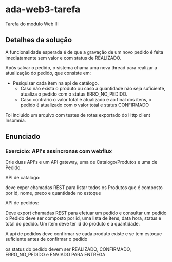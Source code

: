 # ada-web3-tarefa
Tarefa do modulo Web III

## Detalhes da solução

A funcionalidade esperada é de que a gravação de um novo pedido é feita imediatamente sem valor e com status de REALIZADO.

Após salvar o pedido, o sistema chama uma nova thread para realizar a atualização do pedido, que consiste em:

- Pesiquisar cada item na api de catálogo.
  - Caso não exista o produto ou caso a quantidade não seja suficiente, atualiza o pedido com o status ERRO_NO_PEDIDO.
  - Caso contrário o valor total é atualizado e ao final dos itens, o pedido é atualizado com o valor total e status CONFIRMADO

Foi incluido um arquivo com testes de rotas exportado do Http client Insomnia.

## Enunciado

### Exercicio: API's assíncronas com webflux

Crie duas API's e um API gateway, uma de Catalogo/Produtos e uma de Pedido.

API de catalogo:

deve expor chamadas REST para listar todos os Produtos que é composto por id, nome, preco e quantidade no estoque

API de pedidos:

Deve export chamadas REST para efetuar um pedido e consultar um pedido o Pedido deve ser composto por id, uma lista de itens, data hora, status e total do pedido. Um item deve ter id do produto e a quantidade.

A api de pedidos deve confirmar se cada produto existe e se tem estoque suficiente antes de confirmar o pedido

os status do pedido devem ser REALIZADO, CONFIRMADO, ERRO_NO_PEDIDO e ENVIADO PARA ENTREGA
